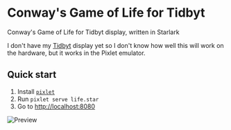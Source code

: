 # Conway's Game of Life for Tidbyt
Conway's Game of Life for Tidbyt display, written in Starlark

I don't have my [Tidbyt](https://tidbyt.com/) display yet so I don't know how well this will work on the hardware, but it works in the Pixlet emulator.

## Quick start
1. Install [`pixlet`](https://github.com/tidbyt/pixlet)
2. Run `pixlet serve life.star`
3. Go to [http://localhost:8080](http://localhost:8080)

![Preview](life.gif)
